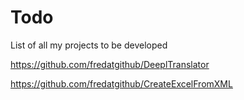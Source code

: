 # Todo
List of all my projects to be developed

https://github.com/fredatgithub/DeeplTranslator

https://github.com/fredatgithub/CreateExcelFromXML

